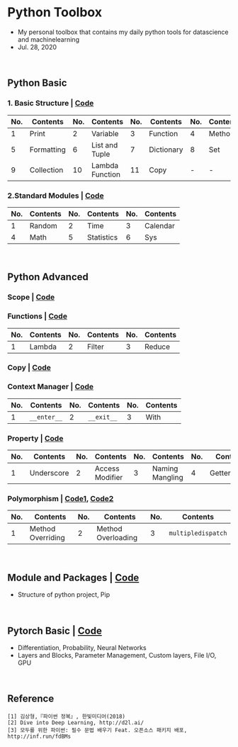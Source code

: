 # Python Toolbox
- My personal toolbox that contains my daily python tools for datascience and machinelearning
- Jul. 28, 2020


&nbsp;
&nbsp;
&nbsp;

## Python Basic
### 1. Basic Structure | [Code](https://github.com/OH-Seoyoung/Python_Toolbox/blob/master/Python_Basic/basic_structure.ipynb)
|No.|Contents|No.|Contents|No.|Contents| No. | Contents |
|------|---|---|---|---|---|-----|----------|
|1|Print|2|Variable|3|Function| 4   | Method   |
|5|Formatting|6|List and Tuple|7|Dictionary| 8   | Set      |
|9|Collection|10|Lambda Function|11|Copy| -   | -        |

### 2.Standard Modules | [Code](https://github.com/OH-Seoyoung/Python_Toolbox/blob/master/Python_Basic/standard_modules.ipynb)
|No.|Contents|No.|Contents|No.|Contents|
|------|---|------|---|------|---|
|1|Random|2|Time|3|Calendar|
|4|Math|5|Statistics|6|Sys|


&nbsp;
&nbsp;
&nbsp;


## Python Advanced
### Scope | [Code](https://github.com/OH-Seoyoung/Python_Toolbox/blob/master/Python_Advanced/scope.ipynb)
### Functions | [Code](https://github.com/OH-Seoyoung/Python_Toolbox/blob/master/Python_Advanced/functions.ipynb)
|No.| Contents |No.| Contents |No.| Contents |
|------|----------|------|----------|------|----------|
|1| Lambda   |2| Filter   |3| Reduce   |

### Copy | [Code](https://github.com/OH-Seoyoung/Python_Toolbox/blob/master/Python_Advanced/copy.ipynb)

### Context Manager | [Code](https://github.com/OH-Seoyoung/Python_Toolbox/blob/master/Python_Advanced/context_manager.ipynb)

|No.| Contents  |No.| Contents   |No.| Contents |
|------|-----------|------|------------|------|----------|
|1| `__enter__` |2| `__exit__` |3| With     |

### Property | [Code](https://github.com/OH-Seoyoung/Python_Toolbox/blob/master/Python_Advanced/property.ipynb)
|No.| Contents   |No.| Contents           |No.| Contents | No. | Contents      |
|------|------------|------|--------------------|------|----------|-----|---------------|
|1| Underscore |2| Access Modifier |3| Naming Mangling    | 4   | Getter/Setter |


### Polymorphism | [Code1](https://github.com/OH-Seoyoung/Python_Toolbox/blob/master/Python_Advanced/method_overrriding.ipynb), [Code2](https://github.com/OH-Seoyoung/Python_Toolbox/blob/master/Python_Advanced/method_overloading.ipynb)
|No.| Contents          |No.| Contents           |No.| Contents |
|------|-------------------|------|--------------------|------|----------|
|1| Method Overriding |2| Method Overloading |3| `multipledispatch`    |

&nbsp;
&nbsp;
&nbsp;




## Module and Packages | [Code](https://github.com/OH-Seoyoung/Python_Toolbox/tree/master/Module_and_Package)
- Structure of python project, Pip

&nbsp;
&nbsp;
&nbsp;

## Pytorch Basic | [Code](https://github.com/OH-Seoyoung/Python_Toolbox/tree/master/Deeplearning_with_Pytorch)

- Differentiation, Probability, Neural Networks
- Layers and Blocks, Parameter Management, Custom layers, File I/O, GPU

&nbsp;
&nbsp;
&nbsp;



## Reference
```
[1] 김상형,『파이썬 정복』, 한빛미디어(2018)
[2] Dive into Deep Learning, http://d2l.ai/
[3] 모두를 위한 파이썬: 필수 문법 배우기 Feat. 오픈소스 패키지 배포, http://inf.run/fdBMs
```
